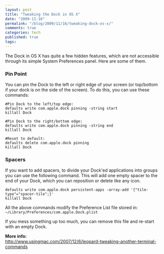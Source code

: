 ```yaml
---
layout: post
title: "Tweaking the Dock in OS X"
date: "2009-11-16"
permalink: "/blog/2009/11/16/tweaking-dock-os-x/"
comments: true
categories: tech
published: true
tags: 
---
```


The Dock in OS X has quite a few hidden features, which are not accessible through its simple System Preferences panel. Here are some of them.

<!-- more -->

### Pin Point
You can pin the Dock to the left or right edge of your screen (or top/bottom if your dock is on the side of the screen). To do this, you can use these commands:

    #Pin Dock to the left/top edge:
    defaults write com.apple.dock pinning -string start
    killall Dock
    
    #Pin Dock to the right/bottom edge:
    defaults write com.apple.dock pinning -string end
    killall Dock
    
    #Reset to default:
    defaults delete com.apple.dock pinning
    killall Dock


### Spacers
If you want to add spacers, to divide your Dock'ed applications into groups you can use the following command. This will add one empty spacer to the end of your Dock, which you can reposition or delete like any icon.

    defaults write com.apple.dock persistent-apps -array-add '{"tile-type"="spacer-tile";}'
    killall Dock


All the above commands modify the Preference List file stored in:  
`~/Library/Preferences/com.apple.Dock.plist`

If you mess something up too much, you can remove this file and re-start with an empty Dock.


**More info:**  
<http://www.usingmac.com/2007/12/6/leopard-tweaking-another-terminal-commands>